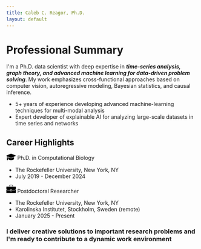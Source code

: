 ```yaml
---
title: Caleb C. Reagor, Ph.D.
layout: default
---
```


# Professional Summary
I'm a Ph.D. data scientist with deep expertise in **_time-series analysis, graph theory, and advanced machine learning for data-driven problem solving_**. My work emphasizes cross-functional approaches based on computer vision, autoregressive modeling, Bayesian statistics, and causal inference.

- 5+ years of experience developing advanced machine-learning techniques for multi-modal analysis
- Expert developer of explainable AI for analyzing large-scale datasets in time series and networks

## Career Highlights
<img src="images/grad-cap.png" alt="School" width="25"> Ph.D. in Computational Biology
- The Rockefeller University, New York, NY
- July 2019 - December 2024

<img src="images/briefcase.jpg" alt="Work" width="25"> Postdoctoral Researcher
- The Rockefeller University, New York, NY
- Karolinska Institutet, Stockholm, Sweden (remote)
- January 2025 - Present

### I deliver creative solutions to important research problems and I'm ready to contribute to a dynamic work environment
